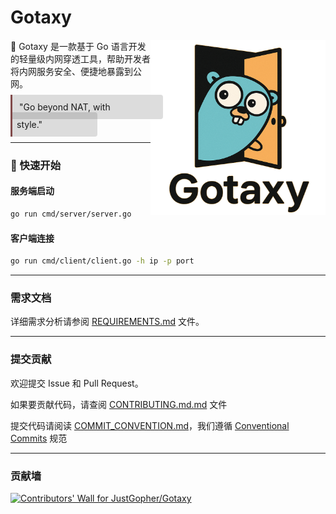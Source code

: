# Gotaxy

<img align="right" width="280px"  src="docs/images/logo.png"  alt="logo"> 

🚀 Gotaxy 是一款基于 Go 语言开发的轻量级内网穿透工具，帮助开发者将内网服务安全、便捷地暴露到公网。

<div style=" line-height: 2; background: rgba(86,86,86,0.2); border-left: .25em solid #814b4b; padding: .8em 6em .8em .5em;display: inline; box-decoration-break: clone; -webkit-box-decoration-break: clone;border-radius: 0 4px 4px 0;">&nbsp;"Go beyond NAT, with style."&nbsp;</div>

---

###  🚀 快速开始

#### 服务端启动

```bash
go run cmd/server/server.go
```

#### 客户端连接

```bash
go run cmd/client/client.go -h ip -p port
```
---

### 需求文档

详细需求分析请参阅 [REQUIREMENTS.md](docs/REQUIREMENTS.md) 文件。

---

### 提交贡献 

欢迎提交 Issue 和 Pull Request。

如果要贡献代码，请查阅 [CONTRIBUTING.md.md](docs/CONTRIBUTING.md) 文件

提交代码请阅读 [COMMIT_CONVENTION.md](docs/COMMIT_CONVENTION.md)，我们遵循 [Conventional Commits](https://www.conventionalcommits.org/) 规范

---

<h3 align="left">贡献墙</h3>

<a href="https://github.com/JustGopher/Gotaxy/graphs/contributors">
    <img src="https://contri.buzz/api/wall?repo=JustGopher/Gotaxy&onlyAvatars=true" alt="Contributors' Wall for JustGopher/Gotaxy" />
</a>

<br />
<br />
<br />
